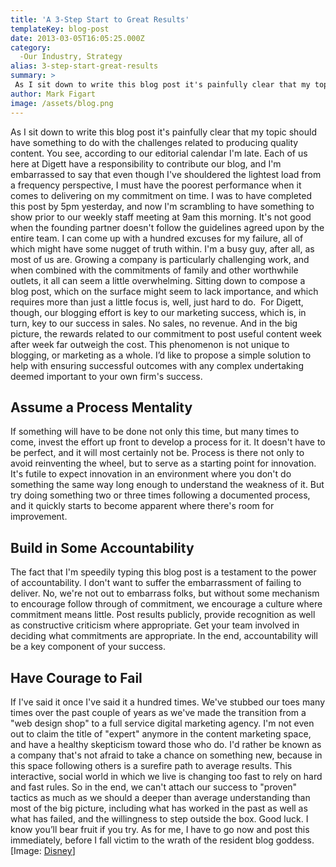 ```yaml
---
title: 'A 3-Step Start to Great Results'
templateKey: blog-post
date: 2013-03-05T16:05:25.000Z
category: 
  -Our Industry, Strategy
alias: 3-step-start-great-results
summary: > 
 As I sit down to write this blog post it's painfully clear that my topic should have something to do with the challenges related to producing quality content. You see, according to our editorial calendar I'm late.
author: Mark Figart
image: /assets/blog.png
---
```


As I sit down to write this blog post it's painfully clear that my topic should have something to do with the challenges related to producing quality content. You see, according to our editorial calendar I'm late. Each of us here at Digett have a responsibility to contribute our blog, and I'm embarrassed to say that even though I've shouldered the lightest load from a frequency perspective, I must have the poorest performance when it comes to delivering on my commitment on time. I was to have completed this post by 5pm yesterday, and now I'm scrambling to have something to show prior to our weekly staff meeting at 9am this morning. It's not good when the founding partner doesn't follow the guidelines agreed upon by the entire team. I can come up with a hundred excuses for my failure, all of which might have some nugget of truth within. I'm a busy guy, after all, as most of us are. Growing a company is particularly challenging work, and when combined with the commitments of family and other worthwhile outlets, it all can seem a little overwhelming. Sitting down to compose a blog post, which on the surface might seem to lack importance, and which requires more than just a little focus is, well, just hard to do.  For Digett, though, our blogging effort is key to our marketing success, which is, in turn, key to our success in sales. No sales, no revenue. And in the big picture, the rewards related to our commitment to post useful content week after week far outweigh the cost. This phenomenon is not unique to blogging, or marketing as a whole. I’d like to propose a simple solution to help with ensuring successful outcomes with any complex undertaking deemed important to your own firm's success.

Assume a Process Mentality
--------------------------

If something will have to be done not only this time, but many times to come, invest the effort up front to develop a process for it. It doesn't have to be perfect, and it will most certainly not be. Process is there not only to avoid reinventing the wheel, but to serve as a starting point for innovation. It's futile to expect innovation in an environment where you don't do something the same way long enough to understand the weakness of it. But try doing something two or three times following a documented process, and it quickly starts to become apparent where there's room for improvement.

Build in Some Accountability
----------------------------

The fact that I'm speedily typing this blog post is a testament to the power of accountability. I don't want to suffer the embarrassment of failing to deliver. No, we're not out to embarrass folks, but without some mechanism to encourage follow through of commitment, we encourage a culture where commitment means little. Post results publicly, provide recognition as well as constructive criticism where appropriate. Get your team involved in deciding what commitments are appropriate. In the end, accountability will be a key component of your success.

Have Courage to Fail
--------------------

If I've said it once I've said it a hundred times. We've stubbed our toes many times over the past couple of years as we've made the transition from a "web design shop" to a full service digital marketing agency. I'm not even out to claim the title of "expert" anymore in the content marketing space, and have a healthy skepticism toward those who do. I'd rather be known as a company that's not afraid to take a chance on something new, because in this space following others is a surefire path to average results. This interactive, social world in which we live is changing too fast to rely on hard and fast rules. So in the end, we can't attach our success to "proven" tactics as much as we should a deeper than average understanding than most of the big picture, including what has worked in the past as well as what has failed, and the willingness to step outside the box. Good luck. I know you’ll bear fruit if you try. As for me, I have to go now and post this immediately, before I fall victim to the wrath of the resident blog goddess. \[Image: [Disney](http://disney.com)\]